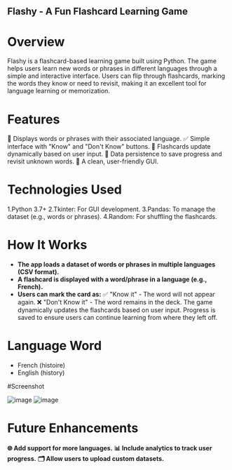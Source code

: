 ## Flashy - A Fun Flashcard Learning Game
# Overview
Flashy is a flashcard-based learning game built using Python. The game helps users learn new words or phrases in different languages through a simple and interactive interface. Users can flip through flashcards, marking the words they know or need to revisit, making it an excellent tool for language learning or memorization.

# Features
🌟 Displays words or phrases with their associated language.
✅ Simple interface with "Know" and "Don't Know" buttons.
🔄 Flashcards update dynamically based on user input.
💾 Data persistence to save progress and revisit unknown words.
🎨 A clean, user-friendly GUI.


# Technologies Used
1.Python 3.7+
2.Tkinter: For GUI development.
3.Pandas: To manage the dataset (e.g., words or phrases).
4.Random: For shuffling the flashcards.

# How It Works
- **The app loads a dataset of words or phrases in multiple languages (CSV format).**
- **A flashcard is displayed with a word/phrase in a language (e.g., French).**
- **Users can mark the card as:**
✅ "Know it" - The word will not appear again.
❌ "Don't Know it" - The word remains in the deck.
The game dynamically updates the flashcards based on user input.
Progress is saved to ensure users can continue learning from where they left off.


# Language	Word
- French	(histoire)
- English	(history)
  
#Screenshot

![image](https://github.com/user-attachments/assets/7695eae4-192b-4662-8b50-034a06a46490)
![image](https://github.com/user-attachments/assets/3b1d13a6-eb7e-40b4-91fb-2ab5e805f667)



# Future Enhancements
**🌐 Add support for more languages.**
**📊 Include analytics to track user progress.**
**🗂 Allow users to upload custom datasets.**
